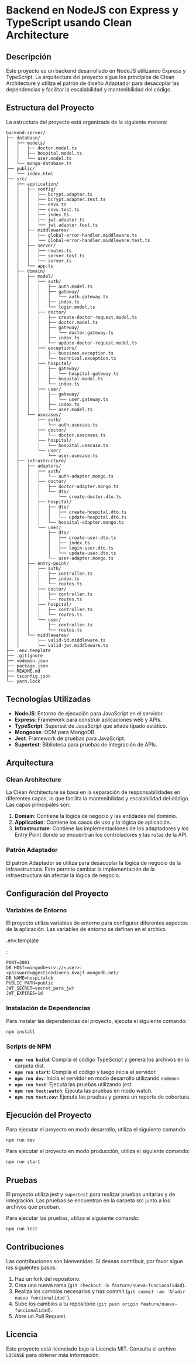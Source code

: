 # Backend en NodeJS con Express y TypeScript usando Clean Architecture

## Descripción

Este proyecto es un backend desarrollado en NodeJS utilizando Express y TypeScript. La arquitectura del proyecto sigue los principios de Clean Architecture y utiliza el patrón de diseño Adaptador para desacoplar las dependencias y facilitar la escalabilidad y mantenibilidad del código.

## Estructura del Proyecto

La estructura del proyecto está organizada de la siguiente manera:

```
backend-server/
├── database/
│   ├── models/
│   │   ├── doctor.model.ts
│   │   ├── hospital.model.ts
│   │   └── user.model.ts
│   └── mongo-database.ts
├── public/
│   └── index.html
├── src/
│   ├── application/
│   │   ├── config/
│   │   │   ├── bcrypt.adapter.ts
│   │   │   ├── bcrypt.adapter.test.ts
│   │   │   ├── envs.ts
│   │   │   ├── envs.test.ts
│   │   │   ├── index.ts
│   │   │   ├── jwt.adapter.ts
│   │   │   └── jwt.adapter.test.ts
│   │   ├── middlewares/
│   │   │   ├── global-error-handler.middleware.ts
│   │   │   └── global-error-handler.middleware.test.ts
│   │   ├── server/
│   │   │   ├── routes.ts
│   │   │   ├── server.test.ts
│   │   │   └── server.ts
│   │   └── app.ts
│   ├── domain/
│   │   ├── model/
│   │   │   ├── auth/
│   │   │   │   ├── auth.model.ts
│   │   │   │   ├── gateway/
│   │   │   │   │   └── auth.gateway.ts
│   │   │   │   ├── index.ts
│   │   │   │   └── login.model.ts
│   │   │   ├── doctor/
│   │   │   │   ├── create-doctor-request.model.ts
│   │   │   │   ├── doctor.model.ts
│   │   │   │   ├── gateway/
│   │   │   │   │   └── doctor.gateway.ts
│   │   │   │   ├── index.ts
│   │   │   │   └── update-doctor-request.model.ts
│   │   │   ├── exceptions/
│   │   │   │   ├── bussines.exception.ts
│   │   │   │   └── technical.exception.ts
│   │   │   ├── hospital/
│   │   │   │   ├── gateway/
│   │   │   │   │   └── hospital-gateway.ts
│   │   │   │   ├── hospital.model.ts
│   │   │   │   └── index.ts
│   │   │   ├── user/
│   │   │   │   ├── gateway/
│   │   │   │   │   └── user.gateway.ts
│   │   │   │   ├── index.ts
│   │   │   │   └── user.model.ts
│   │   └── usecases/
│   │       ├── auth/
│   │       │   └── auth.usecase.ts
│   │       ├── doctor/
│   │       │   └── doctor.usecases.ts
│   │       ├── hospital/
│   │       │   └── hospital.usecase.ts
│   │       └── user/
│   │           └── user.usecase.ts
│   ├── infrastructure/
│   │   ├── adapters/
│   │   │   ├── auth/
│   │   │   │   └── auth-adapter.mongo.ts
│   │   │   ├── doctor/
│   │   │   │   ├── doctor-adapter.mongo.ts
│   │   │   │   └── dto/
│   │   │   │       └── create-doctor.dto.ts
│   │   │   ├── hospital/
│   │   │   │   ├── dto/
│   │   │   │   │   ├── create-hospital.dto.ts
│   │   │   │   │   └── update-hospital.dto.ts
│   │   │   │   └── hospital-adapter.mongo.ts
│   │   │   └── user/
│   │   │       ├── dto/
│   │   │       │   ├── create-user.dto.ts
│   │   │       │   ├── index.ts
│   │   │       │   ├── login-user.dto.ts
│   │   │       │   └── update-user.dto.ts
│   │   │       └── user-adapter.mongo.ts
│   │   ├── entry-point/
│   │   │   ├── auth/
│   │   │   │   ├── controller.ts
│   │   │   │   ├── index.ts
│   │   │   │   └── routes.ts
│   │   │   ├── doctor/
│   │   │   │   ├── controller.ts
│   │   │   │   └── routes.ts
│   │   │   ├── hospital/
│   │   │   │   ├── controller.ts
│   │   │   │   └── routes.ts
│   │   │   └── user/
│   │   │       ├── controller.ts
│   │   │       └── routes.ts
│   │   └── middlewares/
│   │       ├── valid-id.middleware.ts
│   │       └── valid-jwt.middleware.ts
├── .env.template
├── .gitignore
├── nodemon.json
├── package.json
├── README.md
├── tsconfig.json
└── yarn.lock
```

## Tecnologías Utilizadas

- **NodeJS**: Entorno de ejecución para JavaScript en el servidor.
- **Express**: Framework para construir aplicaciones web y APIs.
- **TypeScript**: Superset de JavaScript que añade tipado estático.
- **Mongoose**: ODM para MongoDB.
- **Jest**: Framework de pruebas para JavaScript.
- **Supertest**: Biblioteca para pruebas de integración de APIs.

## Arquitectura

### Clean Architecture

La Clean Architecture se basa en la separación de responsabilidades en diferentes capas, lo que facilita la mantenibilidad y escalabilidad del código. Las capas principales son:

1. **Domain**: Contiene la lógica de negocio y las entidades del dominio.
2. **Application**: Contiene los casos de uso y la lógica de aplicación.
3. **Infrastructure**: Contiene las implementaciones de los adaptadores y los Entry Point donde se encuentran los controladores y las rutas de la API.

### Patrón Adaptador

El patrón Adaptador se utiliza para desacoplar la lógica de negocio de la infraestructura. Esto permite cambiar la implementación de la infraestructura sin afectar la lógica de negocio.

## Configuración del Proyecto

### Variables de Entorno

El proyecto utiliza variables de entorno para configurar diferentes aspectos de la aplicación. Las variables de entorno se definen en el archivo

.env.template

:

```template
PORT=3001
DB_HOST=mongodb+srv://<user>:<password>@gestiondinero.kvajf.mongodb.net/
DB_NAME=hospitaldb
PUBLIC_PATH=public
JWT_SECRET=secret_para_jwt
JWT_EXPIRES=1d
```

### Instalación de Dependencias

Para instalar las dependencias del proyecto, ejecuta el siguiente comando:

```bash
npm install
```

### Scripts de NPM

- **`npm run build`**: Compila el código TypeScript y genera los archivos en la carpeta dist.
- **`npm run start`**: Compila el código y luego inicia el servidor.
- **`npm run dev`**: Inicia el servidor en modo desarrollo utilizando `nodemon`.
- **`npm run test`**: Ejecuta las pruebas utilizando jest.
- **`npm run test:watch`**: Ejecuta las pruebas en modo watch.
- **`npm run test:cov`**: Ejecuta las pruebas y genera un reporte de cobertura.

## Ejecución del Proyecto

Para ejecutar el proyecto en modo desarrollo, utiliza el siguiente comando:

```bash
npm run dev
```

Para ejecutar el proyecto en modo producción, utiliza el siguiente comando:

```bash
npm run start
```

## Pruebas

El proyecto utiliza jest y `supertest` para realizar pruebas unitarias y de integración. Las pruebas se encuentran en la carpeta src junto a los archivos que prueban.

Para ejecutar las pruebas, utiliza el siguiente comando:

```bash
npm run test
```

## Contribuciones

Las contribuciones son bienvenidas. Si deseas contribuir, por favor sigue los siguientes pasos:

1. Haz un fork del repositorio.
2. Crea una nueva rama (`git checkout -b feature/nueva-funcionalidad`).
3. Realiza los cambios necesarios y haz commit (`git commit -am 'Añadir nueva funcionalidad'`).
4. Sube los cambios a tu repositorio (`git push origin feature/nueva-funcionalidad`).
5. Abre un Pull Request.

## Licencia

Este proyecto está licenciado bajo la Licencia MIT. Consulta el archivo `LICENSE` para obtener más información.